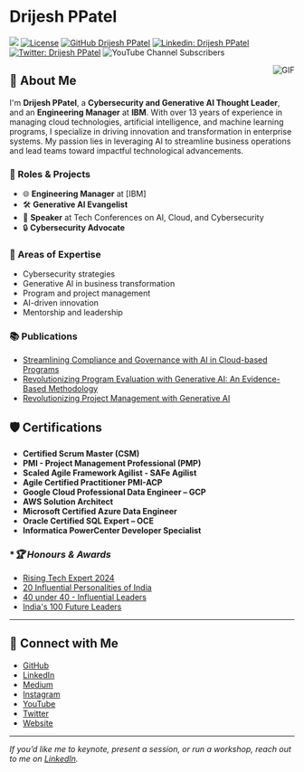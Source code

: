 # **Drijesh PPatel**

[![](https://img.shields.io/badge/Drijesh-Patel-brightgreen.svg?colorB=00ff00)](https://topmate.io/drijesh)
[![License](https://img.shields.io/badge/License-Apache%202.0-blue.svg)](https://opensource.org/licenses/Apache-2.0)
[![GitHub Drijesh PPatel](https://img.shields.io/github/followers/drijesh-ppatel?label=follow&style=social)](https://github.com/drijesh-ppatel)
[![Linkedin: Drijesh PPatel](https://img.shields.io/badge/-Drijesh%20Patel-blue?style=flat-square&logo=Linkedin&logoColor=white&link=https://www.linkedin.com/in/drijesh-patel/)](https://www.linkedin.com/in/drijesh/)
[![Twitter: Drijesh PPatel](https://img.shields.io/twitter/follow/drijesh?style=social)](https://twitter.com/drijesh)
![YouTube Channel Subscribers](https://img.shields.io/youtube/channel/subscribers/UC_iTTe3ceF5tjZ-7vZVIucg)

<img align="right" alt="GIF" src="https://media.giphy.com/media/QZMzeEH4yVLji/giphy.gif" />

## 👋 About Me
I'm **Drijesh PPatel**, a **Cybersecurity and Generative AI Thought Leader**, and an **Engineering Manager** at **IBM**. With over 13 years of experience in managing cloud technologies, artificial intelligence, and machine learning programs, I specialize in driving innovation and transformation in enterprise systems. My passion lies in leveraging AI to streamline business operations and lead teams toward impactful technological advancements.

### **💼 Roles & Projects**
- 🌐 **Engineering Manager** at [IBM]
- 🛠️ **Generative AI Evangelist**
- 🦊 **Speaker** at Tech Conferences on AI, Cloud, and Cybersecurity
- 🔒 **Cybersecurity Advocate**

### **🎯 Areas of Expertise**
* Cybersecurity strategies
* Generative AI in business transformation
* Program and project management
* AI-driven innovation
* Mentorship and leadership

### **📚 Publications**
- [Streamlining Compliance and Governance with AI in Cloud-based Programs](https://www.ijfmr.com/research-paper.php?id=5213)
- [Revolutionizing Program Evaluation with Generative AI: An Evidence-Based Methodology](https://www.ijfmr.com/research-paper.php?id=4105)
- [Revolutionizing Project Management with Generative AI](https://isjem.com/download/revolutionizing-project-management-with-generative-ai/)

## 🛡️ **Certifications**
-  **Certified Scrum Master (CSM)**
- **PMI - Project Management Professional (PMP)**
- **Scaled Agile Framework Agilist - SAFe Agilist**
- **Agile Certified Practitioner PMI-ACP**
- **Google Cloud Professional Data Engineer – GCP**
- **AWS Solution Architect**
- **Microsoft Certified Azure Data Engineer**
- **Oracle Certified SQL Expert – OCE**
- **Informatica PowerCenter Developer Specialist**

### **🏆 Honours & Awards*

- [Rising Tech Expert 2024](https://reader.magzter.com/preview/kaxjuh89g5gnxm8xl4et16458640/1645864)
- [20 Influential Personalities of India](https://www.aninews.in/news/business/business/meet-20-influential-personalities-who-are-breaking-barriers-and-shaping-the-future-in-202320231020160802/)
- [40 under 40 - Influential Leaders](https://magazines.insightssuccess.in/2023/the-40-under-40-influential-leaders-2023-may2023/#page=52)
- [India's 100 Future Leaders](https://glantorx.com/2023/03/17/list-of-future-leaders-2023-by-glantor-x-released/)
  
---

## 🔗 **Connect with Me**
- [GitHub](https://github.com/drijesh-ppatel)
- [LinkedIn](https://www.linkedin.com/in/drijesh)
- [Medium](https://medium.com/@drijesh)
- [Instagram](https://www.instagram.com/drijeshtalks)
- [YouTube](https://www.youtube.com/@drijeshtalks)
- [Twitter](https://twitter.com/drijesh)
- [Website](https://topmate.io/drijesh)

---

_If you’d like me to keynote, present a session, or run a workshop, reach out to me on [LinkedIn](https://www.linkedin.com/in/drijesh)._
